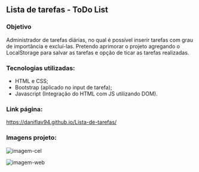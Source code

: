 ## Lista de tarefas - ToDo List

### Objetivo

Administrador de tarefas diárias, no qual é possível inserir tarefas com grau de importância e excluí-las. Pretendo aprimorar o projeto agregando o LocalStorage para salvar as tarefas e opção de ticar as tarefas realizadas.

### Tecnologias utilizadas:

- HTML e CSS;
- Bootstrap (aplicado no input de tarefa);
- Javascript (Integração do HTML com JS utilizando DOM).

### Link página: 

https://daniflav94.github.io/Lista-de-tarefas/

### Imagens projeto:

![imagem-cel](https://user-images.githubusercontent.com/99519903/194779262-005bfcd7-de96-4aa1-b6e9-de624a50fe02.jpg)

![imagem-web](https://user-images.githubusercontent.com/99519903/194779267-5ab05e1c-c6ab-4b29-9329-0963972fc500.jpg)


